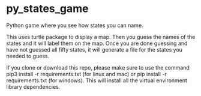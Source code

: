 # py_states_game
Python game where you see how states you can name.

This uses turtle package to display a map.  Then you guess the names of the states and it will label them on the map.  Once you are done guessing and have not guessed all fifty states, it will generate a file for the states you needed to guess.

If you clone or download this repo, please make sure to use the command pip3 install -r requirements.txt (for linux and mac) or pip install -r requirements.txt (for windows). This will install all the virtual environment library dependencies.
